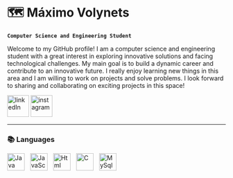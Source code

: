 # 🗺️ Máximo Volynets

**`Computer Science and Engineering Student`**

Welcome to my GitHub profile! I am a computer science and engineering student with a great interest in exploring innovative solutions and facing technological challenges. My main goal is to build a dynamic career and contribute to an innovative future. I really enjoy learning new things in this area and I am willing to work on projects and solve problems. I look forward to sharing and collaborating on exciting projects in this space!

<p align="left">  
   <a href="https://www.linkedin.com/in/m%C3%A1ximo-volynets-437273261" target="_blank">
      <img alt="linkedIn" title="Follow me on my LinkedIn"
      src="https://static.vecteezy.com/system/resources/previews/018/930/584/original/linkedin-logo-linkedin-icon-transparent-free-png.png" width="50"/></a>
   <a href="https://www.instagram.com/maxvolynets14/">
      <img alt="instagram" title="Follow me on my Instagram"
      src="https://img.freepik.com/premium-vector/instagram-vector-social-media-icon-instagram-logo-illustration_153454-578.jpg" width="50"/></a>
</p>

---
### 📚 Languages

<img align="left" alt="Java" width="40px" style="padding-right:10px;" src="https://cdn.jsdelivr.net/gh/devicons/devicon/icons/java/java-original-wordmark.svg"/>
<img align="left" alt="JavaScript" width="40px" style="padding-right:10px;" src="https://cdn.jsdelivr.net/gh/devicons/devicon/icons/javascript/javascript-original.svg" />
<img align="left" alt="Html" width="40px" style="padding-right:10px;" src="https://cdn.jsdelivr.net/gh/devicons/devicon/icons/html5/html5-original-wordmark.svg" />
<img align="left" alt="C" width="40px" style="padding-right:10px;" src="https://cdn.jsdelivr.net/gh/devicons/devicon/icons/c/c-original.svg" />
<img align="left" alt="MySql" width="40px" style="padding-right:10px;" src="https://cdn.jsdelivr.net/gh/devicons/devicon/icons/mysql/mysql-original-wordmark.svg" />

